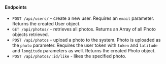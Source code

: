 #### Endpoints

* `POST /api/users/` - create a new user. Requires an `email` parameter. Returns the created User object.
* `GET /api/photos/` - retrieves all photos. Returns an Array of all Photo objects retrieved.
* `POST /api/photos` - upload a photo to the system. Photo is uploaded as the `photo` parameter. Requires the user token with `token` and `latitude` and `longitude` parameters as well. Returns the created Photo object.
* `POST /api/photos/:id/like` - likes the specified photo. 
